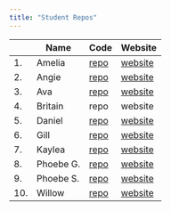 ```yaml
---
title: "Student Repos"
---
```


| | Name | Code | Website |
|---|---|---|---|
| 1. | Amelia | <a href="https://github.com/ameliaracky/mser-521" target="_blank">repo</a> | <a href="https://ameliaracky.github.io/mser-521/index.html" target="_blank">website</a> |
| 2. | Angie | <a href="https://github.com/22herbertan/MSER-521" target="_blank">repo</a> | <a href="https://22herbertan.github.io/MSER-521/" target="_blank">website</a> |
| 3. | Ava | <a href="https://github.com/avaemerson/mser521" target="_blank">repo</a> | <a href="https://avaemerson.github.io/mser521" target="_blank">website</a> |
| 4. | Britain | repo | website |
| 5. | Daniel | <a href="https://github.com/dwascoe/mser-521" target="_blank">repo</a> | <a href="https://dwascoe.github.io/mser-521" target="_blank">website</a> |
| 6. | Gill | <a href="https://github.com/ggrace02/mser521" target="_blank">repo</a> | <a href="https://ggrace02.github.io/mser521" target="_blank">website</a> |
| 7. | Kaylea | <a href="https://github.com/Kaylearie/mser521" target="_blank">repo</a> | <a href="https://kaylearie.github.io/mser521" target="_blank">website</a> |
| 8. | Phoebe G. | <a href="https://github.com/pbg112/mser521" target="_blank">repo</a> | <a href="https://pbg112.github.io/mser521" target="_blank">website</a> |
| 9. | Phoebe S. | <a href="https://github.com/pollyspaws/MSER521" target="_blank">repo</a> | <a href="https://pollyspaws.github.io/mser521" target="_blank">website</a> |
| 10. | Willow | <a href="https://github.com/logburn-blip/mser521" target="_blank">repo</a> | <a href="https://logburn-blip.github.io/mser521/" target="_blank">website</a> |